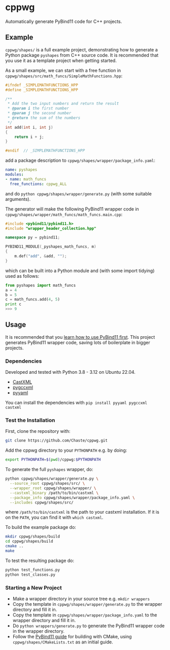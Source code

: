 # cppwg

Automatically generate PyBind11 code for C++ projects.

## Example

`cppwg/shapes/` is a full example project, demonstrating how to generate a Python package `pyshapes` from 
C++ source code. It is recommended that you use it as a template project when getting started.

As a small example, we can start with a free function in `cppwg/shapes/src/math_funcs/SimpleMathFunctions.hpp`:
```c++
#ifndef _SIMPLEMATHFUNCTIONS_HPP
#define _SIMPLEMATHFUNCTIONS_HPP

/**
 * Add the two input numbers and return the result
 * @param i the first number
 * @param j the second number
 * @return the sum of the numbers
 */
int add(int i, int j)
{
    return i + j;
}

#endif  // _SIMPLEMATHFUNCTIONS_HPP
```

add a package description to `cppwg/shapes/wrapper/package_info.yaml`:

```yaml
name: pyshapes
modules:
- name: math_funcs
  free_functions: cppwg_ALL
```

and do `python cppwg/shapes/wrapper/generate.py` (with some suitable arguments).

The generator will make the following PyBind11 wrapper code in `cppwg/shapes/wrapper/math_funcs/math_funcs.main.cpp`:
```c++
#include <pybind11/pybind11.h>
#include "wrapper_header_collection.hpp"

namespace py = pybind11;

PYBIND11_MODULE(_pyshapes_math_funcs, m)
{
    m.def("add", &add, "");
}
```

which can be built into a Python module and (with some import tidying) used as follows:
```python
from pyshapes import math_funcs
a = 4
b = 5
c = math_funcs.add(4, 5)
print c
>>> 9
```

## Usage
It is recommended that you [learn how to use PyBind11 first](https://pybind11.readthedocs.io/en/stable/). This project 
generates PyBind11 wrapper code, saving lots of boilerplate in bigger projects.

### Dependencies
Developed and tested with Python 3.8 - 3.12 on Ubuntu 22.04.

* [CastXML](https://github.com/CastXML/CastXML)
* [pygccxml](https://github.com/CastXML/pygccxml)
* [pyyaml](https://github.com/yaml/pyyaml)

You can install the dependencies with `pip install pyyaml pygccxml castxml`

### Test the Installation
First, clone the repository with:

```bash
git clone https://github.com/Chaste/cppwg.git
```

Add the cppwg directory to your `PYTHONPATH` e.g. by doing:

```bash
export PYTHONPATH=$(pwd)/cppwg:$PYTHONPATH
```

To generate the full `pyshapes` wrapper, do:

```bash
python cppwg/shapes/wrapper/generate.py \
  --source_root cppwg/shapes/src/ \
  --wrapper_root cppwg/shapes/wrapper/ \
  --castxml_binary /path/to/bin/castxml \
  --package_info cppwg/shapes/wrapper/package_info.yaml \
  --includes cppwg/shapes/src/
```

where `/path/to/bin/castxml` is the path to your castxml installation. 
If it is on the `PATH`, you can find it with `which castxml`.

To build the example package do:

```bash
mkdir cppwg/shapes/build
cd cppwg/shapes/build
cmake ..
make
```

To test the resulting package do:

```bash
python test_functions.py 
python test_classes.py 
```

### Starting a New Project
* Make a wrapper directory in your source tree e.g. `mkdir wrappers`
* Copy the template in `cppwg/shapes/wrapper/generate.py` to the wrapper directory and fill it in.
* Copy the template in `cppwg/shapes/wrapper/package_info.yaml` to the wrapper directory and fill it in.
* Do `python wrappers/generate.py` to generate the PyBind11 wrapper code in the wrapper directory.
* Follow the [PyBind11 guide](https://pybind11.readthedocs.io/en/stable/compiling.html) for building with CMake, using `cppwg/shapes/CMakeLists.txt` as an initial guide.
